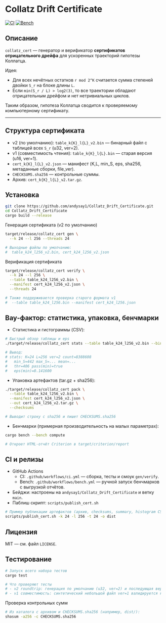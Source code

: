 # Collatz Drift Certificate

[![CI](https://img.shields.io/github/actions/workflow/status/andysay1/Collatz_Drift_Certificate/ci.yml?branch=main)](https://github.com/andysay1/Collatz_Drift_Certificate/actions/workflows/ci.yml)
[![Bench](https://img.shields.io/github/actions/workflow/status/andysay1/Collatz_Drift_Certificate/bench.yml?label=bench&branch=main)](https://github.com/andysay1/Collatz_Drift_Certificate/actions/workflows/bench.yml)

## Описание

`collatz_cert` — генератор и верификатор **сертификатов отрицательного дрейфа** для ускоренных траекторий гипотезы Коллатца.

Идея:

-   Для всех нечётных остатков `r mod 2^K` считается сумма степеней двойки `S_r` на блоке длины `L`.
-   Если `min(S_r / L) > log2(3)`, то все траектории обладают отрицательным дрейфом и нет нетривиальных циклов.

Таким образом, гипотеза Коллатца сводится к проверяемому компьютерному сертификату.

---

## Структура сертификата

-   v2 (по умолчанию): `table_k{K}_l{L}_v2.bin` — бинарный файл с таблицей всех `S_r` (u32, ver=2).
-   v1 (совместимость чтения): `table_k{K}_l{L}.bin` — старая версия (u16, ver=1).
-   `cert_k{K}_l{L}_v2.json` — манифест (K,L, min_S, eps, sha256, метаданные сборки, file_ver).
-   `CHECKSUMS.sha256` — контрольные суммы.
-   Архив: `cert_k{K}_l{L}_v2.tar.gz`.

## Установка

```bash
git clone https://github.com/andysay1/Collatz_Drift_Certificate.git
cd Collatz_Drift_Certificate
cargo build --release
```

Генерация сертификата (v2 по умолчанию)

```bash
target/release/collatz_cert gen \
  --k 24 --l 256 --threads 24

# Выходные файлы по умолчанию:
#  table_k24_l256_v2.bin, cert_k24_l256_v2.json
```

Верификация сертификата

```bash
target/release/collatz_cert verify \
  --k 24 --l 256 \
  --table table_k24_l256_v2.bin \
  --manifest cert_k24_l256_v2.json \
  --threads 24

# Также поддерживается проверка старого формата v1
#  --table table_k24_l256.bin --manifest cert_k24_l256.json
```

## Вау‑фактор: статистика, упаковка, бенчмарки

- Статистика и гистограммы (CSV):

```bash
# Быстрый обзор таблицы и eps
./target/release/collatz_cert stats --table table_k24_l256_v2.bin --bins 100 --out-csv hist_k24_l256.csv

# Вывод:
# stats: K=24 L=256 ver=2 count=8388608
#   min_S=442 max_S=... mean=...
#   thr=406 pass(min)=true
#   eps(min)=0.141600
```

- Упаковка артефактов (tar.gz + sha256):

```bash
./target/release/collatz_cert pack \
  --table table_k24_l256_v2.bin \
  --manifest cert_k24_l256_v2.json \
  --out cert_k24_l256_v2.tar.gz \
  --checksums

# Выводит строку с sha256 и пишет CHECKSUMS.sha256
```

- Бенчмарки (примерная производительность на малых параметрах):

```bash
cargo bench --bench compute

# Откроет HTML‑отчёт Criterion в target/criterion/report
```

## CI и релизы

- GitHub Actions
  - CI: `.github/workflows/ci.yml` — сборка, тесты и смоук `gen/verify`.
  - Bench: `.github/workflows/bench.yml` — ручной запуск бенчмарков с выгрузкой отчётов.
- Бейджи: настроены на `andysay1/Collatz_Drift_Certificate` и ветку `main`.
- Паблиш скрипт: `scripts/publish_cert.sh`

```bash
# Пример публикации артефактов (архив, checksums, summary, histogram CSV) в dist/
scripts/publish_cert.sh -k 24 -l 256 -t 24 -o dist
```

## Лицензия

MIT — см. файл `LICENSE`.

## Тестирование

```bash
# Запуск всего набора тестов
cargo test

# Что проверяют тесты
# - v2 roundtrip: генерация по умолчанию (u32, ver=2) и последующая верификация
# - v1 совместимость: синтетический небольшой файл ver=1 валидируется корректно
```

Проверка контрольных сумм

```bash
# Из каталога с архивом и CHECKSUMS.sha256 (например, dist/):
shasum -a256 -c CHECKSUMS.sha256
```
